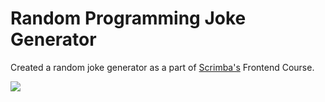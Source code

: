 # Random Programming Joke Generator
Created a random joke generator as a part of [Scrimba's](https://scrimba.com/) Frontend Course. 


<img src="https://media.giphy.com/media/9JwH4nNFU9kxYwqoHG/giphy.gif"><br>
